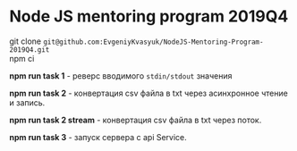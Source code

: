 # Node JS mentoring program 2019Q4

git clone ``git@github.com:EvgeniyKvasyuk/NodeJS-Mentoring-Program-2019Q4.git``   
npm ci

**npm run task 1** - реверс вводимого ``stdin/stdout`` значения

**npm run task 2**  - конвертация csv файла в txt через асинхронное чтение и запись.
 
**npm run task 2 stream**  - конвертация csv файла в txt через поток.

**npm run task 3**  - запуск сервера с api Service. 
